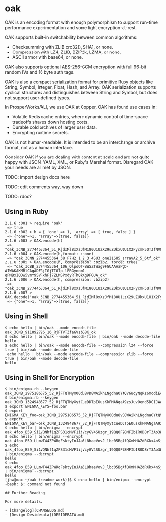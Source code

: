 # oak

OAK is an encoding format with enough polymorphism to support run-time
performance experimentation and some light encryption-at-rest.

OAK supports built-in switchability between common algorithms:

  - Checksumming with ZLIB crc32(), SHA1, or none.
  - Compression with LZ4, ZLIB, BZIP2k, LZMA, or none.
  - ASCII armor with base64, or none.

OAK also supports optional AES-256-GCM encryption with full 96-bit
random IVs and 16 byte auth tags.

OAK is also a compact serialization format for primitive Ruby objects
like String, Symbol, Integer, Float, Hash, and Array.  OAK
serialization supports cyclical structures and distinguishes between
String and Symbol, but does not support user-defined types.

In ProsperWorks/ALI, we use OAK at Copper, OAK has found use cases in:

  - Volatile Redis cache entries, where dynamic control of time-space
    tradeoffs shaves down hosting costs.
  - Durable cold archives of larger user data.
  - Encrypting runtime secrets.

OAK is not human-readable.  It is intended to be an interchange or
archive format, not as a human interface.

Consider OAK if you are dealing with content at scale and are not
quite happy with JSON, YAML, XML, or Ruby's Marshal format.  Disregard
OAK your needs are all met by JSON.

TODO: import design docs here

TODO: edit comments way, way down

TODO: rdoc?

## Using in Ruby
```
2.1.6 :001 > require 'oak'
 => true
2.1.6 :002 > h = { 'one' => 1, 'array' => [ true, false ] }
 => {"one"=>1, "array"=>[true, false]}
2.1.6 :003 > OAK.encode(h)
 => "oak_3CNB_2774455364_51_RjdIMl8xXzJfM180U1UzX29uZUkxU1U1X2FycmF5QTJfNV82dGY_ok"
2.1.6 :004 > OAK.encode(h,format: :none)
 => "oak_3CNN_2774455364_38_F7H2_1_2_3_4SU3_oneI1SU5_arrayA2_5_6tf_ok"
2.1.6 :005 > OAK.encode(h, compression: :bzip2, force: true)
 => "oak_3CBB_2774455364_106_QlpoOTFBWSZTWag9FGUAAAaPgD-AIWAKAKMBlCAgADFGjIGjTI0Ip-lPRGynomJ-qPMBxIQDw5vmY9SVFxhFj7ZLMSPxdyRThQkKg9FGUA_ok"
2.1.6 :006 > OAK.encode(h, compression: :bzip2)
 => "oak_3CNB_2774455364_51_RjdIMl8xXzJfM180U1UzX29uZUkxU1U1X2FycmF5QTJfNV82dGY_ok"
2.1.6 :007 > OAK.decode('oak_3CNB_2774455364_51_RjdIMl8xXzJfM180U1UzX29uZUkxU1U1X2FycmF5QTJfNV82dGY_ok')
 => {"one"=>1, "array"=>[true, false]}
```

## Using in Shell
```
$ echo hello | bin/oak --mode encode-file
oak_3CNB_911092726_16_RjFTVTZfaGVsbG8K_ok
$ echo hello | bin/oak --mode encode-file | bin/oak --mode decode-file
hello
$ echo hello | bin/oak --mode encode-file --compression lz4 --force true | bin/oak --mode decode-file
 echo hello | bin/oak --mode encode-file --compression zlib --force true | bin/oak --mode decode-file
hello
```

## Using in Shell for Encryption
```
$ bin/enigma.rb --keygen
oak_3CNB_2975186575_52_RjFTQTMyX00du8vD8WAikhLNgdnaOYtQV6uqyNqRz6modiEcJHOl_ok
$ bin/enigma.rb --keygen
oak_3CNB_1324948677_52_RjFTQTMyXytCueDDTpEOusKkPMANgaA9zsJuvOend5DCIJWwJdjC_ok
$ export ENIGMA_KEYS=foo,bar
$ export ENIGMA_KEY_foo=oak_3CNB_2975186575_52_RjFTQTMyX00du8vD8WAikhLNgdnaOYtQV6uqyNqRz6modiEcJHOl_ok
$ export ENIGMA_KEY_bar=oak_3CNB_1324948677_52_RjFTQTMyXytCueDDTpEOusKkPMANgaA9zsJuvOend5DCIJWwJdjC_ok
$ echo hello | bin/enigma --encrypt
oak_4foo_B59_Si1VQNhf1qZFS31cMVF1ijVcyGV4SUzgr_19QQ0FZ8MFIbIR0D8rT3Ao3W8_ok
$ echo hello | bin/enigma --encrypt
oak_4foo_B59_LLmwT44ZPWRqFsktyInJAa5L8haeVovJ_lbc05BgAfQXmMHAZdRXkx4nSj4_ok
$ echo oak_4foo_B59_Si1VQNhf1qZFS31cMVF1ijVcyGV4SUzgr_19QQ0FZ8MFIbIR0D8rT3Ao3W8_ok | bin/enigma --decrypt
hello
$ echo oak_4foo_B59_LLmwT44ZPWRqFsktyInJAa5L8haeVovJ_lbc05BgAfQXmMHAZdRXkx4nSj4_ok | bin/enigma --decrypt
hello
[jhw@mac ~/oak (readme-work)]$ $ echo hello | bin/enigma --encrypt
-bash: $: command not found

## Further Reading

For more details.

- [Changelog](CHANGELOG.md)
- [Design Desiderata](DESIDERATA.md)
